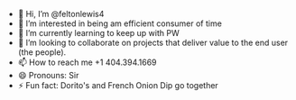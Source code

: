 - 👋 Hi, I’m @feltonlewis4
- 👀 I’m interested in being am efficient consumer of time
- 🌱 I’m currently learning to keep up with PW
- 💞️ I’m looking to collaborate on projects that deliver value to the end user (the people). 
- 📫 How to reach me +1 404.394.1669
- 😄 Pronouns: Sir
- ⚡ Fun fact: Dorito's and French Onion Dip go together 

<!---
feltonlewis4/feltonlewis4 is a ✨ special ✨ repository because its `README.md` (this file) appears on your GitHub profile.
You can click the Preview link to take a look at your changes.
--->
